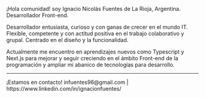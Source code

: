 ¡Hola comunidad! soy Ignacio Nicolás Fuentes de La Rioja, Argentina. Desarrollador Front-end.

Desarrollador entusiasta, curioso y con ganas de crecer en el mundo IT. Flexible, competente y con actitud positiva en el trabajo colaborativo y grupal. Centrado en el diseño y la funcionalidad.

Actualmente me encuentro en aprendizajes nuevos como Typescript y Next.js para mejorar y seguir creciendo en el ámbito Front-end de la programación y ampliar mi abanico de tecnologías para desarrollo.

<hr>
¡Estamos en contacto!
infuentes96@gmail.com | https://www.linkedin.com/in/ignacionfuentes/
